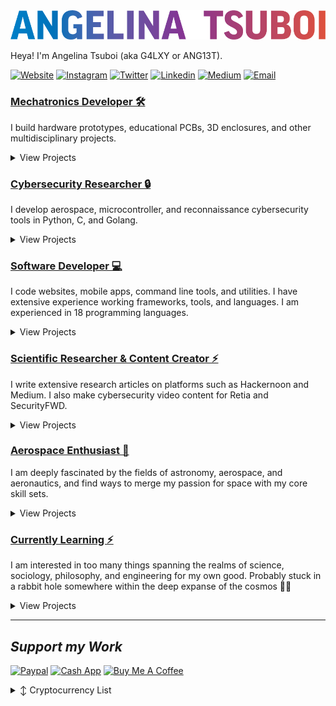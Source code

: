 <img src="https://github.com/ANG13T/ANG13T/blob/master/images/Headline.png" width="600">


Heya! I'm Angelina Tsuboi (aka G4LXY or ANG13T).

 [![Website](https://img.shields.io/badge/Website-3776AB?style=for-the-badge)](https://angelinatsuboi.com)
 [![Instagram](https://img.shields.io/badge/Instagram-E4405F?style=for-the-badge&logo=instagram&logoColor=white)](https://www.instagram.com/angelina_tsuboi)
 [![Twitter](https://img.shields.io/badge/Twitter-1DA1F2?style=for-the-badge&logo=twitter&logoColor=white)](https://twitter.com/AngelinaTsuboi)
 [![Linkedin](https://img.shields.io/badge/LinkedIn-0077B5?style=for-the-badge&logo=linkedin&logoColor=white)](https://www.linkedin.com/in/angelina-tsuboi-322028211/)
[![Medium](https://img.shields.io/badge/Medium-12100E?style=for-the-badge&logo=medium&logoColor=white)](https://medium.com/@angelinatsuboi)
 [![Email](https://img.shields.io/badge/Email-8B89CC?style=for-the-badge&logo=protonmail&logoColor=white)](mailto:angelinatsuboi@proton.me)
 
<h3><b><u>Mechatronics Developer 🛠</u></b></h3>

I build hardware prototypes, educational PCBs, 3D enclosures, and other multidisciplinary projects.

<details>

<summary>View Projects</summary>

- 🕵️‍♀️ [WiCon Kit](https://github.com/ANG13T/ESP8266-WiCon-Kit): A compact and portable WiFi reconnaissance suite based on the ESP8266
- 🛠  [Oura](https://github.com/ANG13T/IAQ_Device_Dev_Log): A portable air quality device with tailorability support for the immunocompromised
</details>

<h3><b><u>Cybersecurity Researcher 🔒</u></b></h3>

I develop aerospace, microcontroller, and reconnaissance cybersecurity tools in Python, C, and Golang. 

<details>

<summary>View Projects</summary>
- 🗺  [DroneXtract](https://github.com/ANG13T/DroneXtract): Digital forensics suite for DJI drones 
- 🔎  [netspionage](https://github.com/ANG13T/netspionage): Network Analysis utility that performs network scanning, OSINT, and attack detection
- 📡  [n-RFi Monitor](https://github.com/ANG13T/nRFi-Monitor): A 2.4GHz WiFi Traffic Analyzer Toolkit made with the D1 Mini and NRF24

</details>

<h3><b><u>Software Developer 💻</u></b></h3>

I code websites, mobile apps, command line tools, and utilities. I have extensive experience working frameworks, tools, and languages. I am experienced in 18 programming languages. 

<details>

<summary>View Projects</summary>
 
- 🎨  [designr](https://github.com/ANG13T/designr): Chrome extension that inspects CSS styles and saves snapshots of web designs
- ⌚️ [Pocket CPR](https://github.com/ANG13T/Pocket_CPR): Apple Watch app that teaches the basics of CPR
- ✈️  [Pilot Fast Track](https://pilotfasttrack.com/): An app to find personalized flight scholarships
- 👾 [Magenta](https://github.com/ANG13T/Magenta): An organized and efficient programming language made using Java

</details>

<h3><b><u>Scientific Researcher & Content Creator ⚡️</u></b></h3>

I write extensive research articles on platforms such as Hackernoon and Medium. I also make cybersecurity video content for Retia and SecurityFWD.

<details>

<summary>View Projects</summary>

- 💫 Researching electromagnetism, quantum mechanics, astrophysics, and bioelectricity
- 📝  Writer for [Medium](https://medium.com/@angelinatsuboi) and [Hackernoon](https://hackernoon.com/u/angelinatsuboi)
- 🖥  Researcher for [UCLA Human Computer Interaction Lab](https://hci.ucla.edu/)
- 🎥  Content Creator for [Retia](https://www.youtube.com/watch?v=8KE9WTDIas8) and [SecurityFWD](https://www.youtube.com/watch?v=8KE9WTDIas8)

</details>

<h3><b><u>Aerospace Enthusiast 🚀</u></b></h3>

I am deeply fascinated by the fields of astronomy, aerospace, and aeronautics, and find ways to merge my passion for space with my core skill sets. 
<details>

<summary>View Projects</summary>

- NASA SEES Intern
- Pilot flying out of KSMO
- 🛰 [SatIntel](https://github.com/ANG13T/SatIntel): OSINT tool for satellites that extracts telemetry and orbital predictions

</details>

<h3><b><u>Currently Learning ⚡️</u></b></h3>

I am interested in too many things spanning the realms of science, sociology, philosophy, and engineering for my own good.
Probably stuck in a rabbit hole somewhere within the deep expanse of the cosmos 🐰🌌
<details>

<summary>View Projects</summary>

- Astrophysics & Orbital Dynamics & Astrobiology
- Bioelectricity & Bioelectric RF Interfaces & Consciousness 
- AI & Web3 & Quantum Mechanics
- Anything Electromagnetism Related 
- Computational Semantics & Linguistics & Astrolinguistics
- Artificial & Computational Intelligence

</details>

---
## *Support my Work*
[![Paypal](https://img.shields.io/badge/PayPal-00457C?style=for-the-badge&logo=paypal&logoColor=white)](https://www.paypal.com/paypalme/angelinatsuboi)
[![Cash App](https://img.shields.io/badge/CashApp-01D21C?style=for-the-badge&logo=cashapp&logoColor=white)](https://cash.app/$G4LXY)
 [![Buy Me A Coffee](https://img.shields.io/badge/BuyMeACoffee-FFDD00?style=for-the-badge)](https://www.buymeacoffee.com/angelinatsuboi)
<details>

  <summary>↕️ <bold>Cryptocurrency List</bold></summary>
 
 <br />

| Currency          | Wallet Address                                                                                               |
|-------------------|--------------------------------------------------------------------------------------------------------------|
| Bitcoin (BTC)     | bc1qd7aje4almpz2aj9ckgjpql79n6furusxw9vwyc                                                                   |
| Ethereum (ETH)    | 0xB233154f705D4b6C87ae7eC14e10e47e6584EC09                                                                   |
| Monero (XMR)      | 41xvuz7VNfrWVzUKyYEvDE61nDBs2Tj4T13rKeFbiJtXLdbrbmrMUZWH92pYTc5S1t83otHELKm14i8v1SRUmVe2LHLHuU5              |
| BNB               | bnb1tnt6qvju5e745qwtg0rpdpw5e8gjmjxc28j8d2                                                                   |
| Satoshi (SAT)     | lnurl1dp68gurn8ghj7ampd3kx2ar0veekzar0wd5xjtnrdakj7tnhv4kxctttdehhwm30d3h82unvwqhkxctvd45kuemrwfhhqven3tmzv9 |
| Nano (XNO)        | nano_31t1r4guf1rdkykoa6d71ecxwn9zgqqfi19565erq9x56fou4acxqk1inw7d                                            |
| Tether USD (USDT) | 0xB233154f705D4b6C87ae7eC14e10e47e6584EC09                                                                   |
| Solana (SOL)      | 4LVYBNiSfDUbDafvhX8crKBxcw1psJjVxawvevL5V496                                                                 |

</details>

